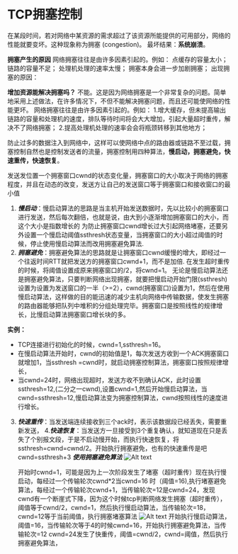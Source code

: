 # TCP拥塞控制
在某段时间，若对网络中某资源的需求超过了该资源所能提供的可用部分，网络的性能就要变坏。这种现象称为拥塞 (congestion)。
最坏结果：**系统崩溃**。

**拥塞产生的原因**
网络拥塞往往是由许多因素引起的。例如：
点缓存的容量太小；
链路的容量不足；
处理机处理的速率太慢；
拥塞本身会进一步加剧拥塞；
出现拥塞的原因：

**增加资源能解决拥塞吗？**
不能。这是因为网络拥塞是一个非常复杂的问题。简单地采用上述做法，在许多情况下，不但不能解决拥塞问题，而且还可能使网络的性能更坏。
网络拥塞往往是由许多因素引起的。例如：
1.增大缓存，但未提高输出链路的容量和处理机的速度，排队等待时间将会大大增加，引起大量超时重传，解决不了网络拥塞；
2.提高处理机处理的速率会会将瓶颈转移到其他地方；

防止过多的数据注入到网络中，这样可以使网络中点的路由器或链路不至过载，拥塞控制自然也是控制发送者的流量，拥塞控制用四种算法，**慢启动，拥塞避免，快速重传，快速恢复**。

发送发位置一个拥塞窗口cwnd的状态变化量，拥塞窗口的大小取决于网络的拥塞程度，并且在动态的改变，发送方让自己的发送窗口等于拥塞窗口和接收窗口的最小值
1. ***慢启动***：慢启动算法的思路是当主机开始发送数据时，先以比较小的拥塞窗口进行发送，然后每次翻倍，也就是说，由大到小逐渐增加拥塞窗口的大小，而这个大小是指数增长的
为防止拥塞窗口cwnd增长过大引起网络堵塞，还要另外设置一个慢启动阈值ssthresh状态变量，当拥塞窗口的大小超过阈值的时候，停止使用慢启动算法而改用拥塞避免算法.
2.  ***拥塞避免***：拥塞避免算法的思路就是让拥塞窗口cwnd缓慢的增大，即经过一个往返时间RTT就把发送方的拥塞窗口cwnd+1，而不是加倍.
在发生超时重传的时候，将阈值设置成原来拥塞窗口的/2，将cwnd=1。
无论是慢启动算法还是拥塞避免算法，只要判断网络出现拥塞，就要把慢启动开始门限(ssthresh)设置为设置为发送窗口的一半（>=2），cwnd(拥塞窗口)设置为1，然后在使用慢启动算法，这样做的目的能迅速的减少主机向网络中传输数据，使发生拥塞的路由器能够把队列中堆积的分组处理完毕。拥塞窗口是按照线性的规律增长，比慢启动算法拥塞窗口增长块的多。

**实例：**
* TCP连接进行初始化的时候，cwnd=1,ssthresh=16。
* 在慢启动算法开始时，cwnd的初始值是1，每次发送方收到一个ACK拥塞窗口就增加1，当ssthresh =cwnd时，就启动拥塞控制算法，拥塞窗口按照规律增长，
* 当cwnd=24时，网络出现超时，发送方收不到确认ACK，此时设置ssthresh=12,(二分之一cwnd),设置cwnd=1,然后开始慢启动算法，当cwnd=ssthresh=12,慢启动算法变为拥塞控制算法，cwnd按照线性的速度进行增长。
3. ***快速重传***：当发送端连续接收到三个ack时，表示该数据段已经丢失，需要重新发送，
4.***快速恢复***：当发送方一旦接受到3个重复确认，就知道现在只是丢失了个别报文段，于是不启动慢开始，而执行快速恢复，将ssthresh=cwnd=cwnd/2。开始执行拥塞避免，也有的快速重传是吧cwnd=ssthresh+3
***使用拥塞避免算法***
![Alt text](https://wx3.sinaimg.cn/mw2000/008sKdQply1h25zd66qyyj30n10akadx.jpg)

   开始时cwnd=1，可能是因为上一次阶段发生了堵塞（超时重传）现在执行慢启动，每经过一个传输轮次cwnd*2当cwnd=16 时（阈值=16),执行堵塞避免算法，每经过一个传输轮次cwnd+1，当传输轮次=12是cwnd=24，发现cwnd有一个断崖式下降，因为这个时候tcp判断网络发生拥塞（超时重传），阈值等于cwnd/2，cwnd=1，然后执行慢启动算法，当传输轮次=18，cwnd=12等于当前阈值，执行拥塞堵塞算法
![Alt text](https://wx4.sinaimg.cn/mw2000/008sKdQply1h25zd8485bj30o30crq75.jpg)
开始执行慢启动算法，阈值=16，当传输轮次等于4的时候cwnd=16，开始执行拥塞避免算法，当传输轮次=12 cwnd=24发生了快重传，阈值=cwnd/2，cwnd=阈值，然后执行拥塞避免算法，
